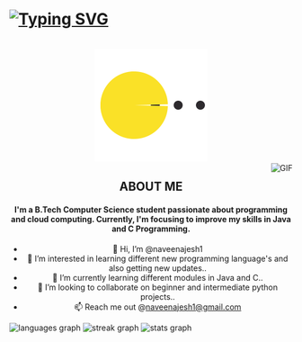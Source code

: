 # [![Typing SVG](https://readme-typing-svg.demolab.com/?lines=Hey+there!+👋;I'm+Naveen+Ajesh)](https://git.io/typing-svg)
<div align="center">
	<br>
	<img src="https://raw.githubusercontent.com/Aniket965/Aniket965/master/pacman.svg?sanitize=true" width="200" height="200">
	<br>
       <img align="right" alt="GIF" src="https://media.giphy.com/media/836HiJc7pgzy8iNXCn/giphy.gif" />

## ABOUT ME

#### I'm a B.Tech Computer Science student passionate about programming and cloud computing. Currently, I'm focusing to improve my skills in Java and C Programming.
- 👋 Hi, I’m @naveenajesh1
- 👀 I’m interested in learning different new programming language's and also getting new updates..
- 🌱 I’m currently learning different modules in Java and C..
- 💞️ I’m looking to collaborate on beginner and intermediate python projects..
- 📫 Reach me out @naveenajesh1@gmail.com

<!---
naveenajesh1/naveenajesh1 is a ✨ special ✨ repository because its `README.md` (this file) appears on your GitHub profile.
You can click the Preview link to take a look at your changes.
--->
<div align="left">
  <img src="https://github-readme-stats.vercel.app/api/top-langs?username=naveenajesh1&locale=en&hide_title=false&layout=compact&card_width=320&langs_count=5&theme=midnight-purple&hide_border=true&order=2" height="150" alt="languages graph"  />
  <img src="https://streak-stats.demolab.com?user=naveenajesh1&locale=en&mode=daily&theme=midnight-purple&hide_border=true&border_radius=5&date_format=j M[ Y]&order=3" height="150" alt="streak graph"  />
  <img src="https://github-readme-stats.vercel.app/api?username=naveenajesh1&hide_title=false&hide_rank=true&show_icons=true&include_all_commits=true&count_private=true&disable_animations=false&theme=midnight-purple&locale=en&hide_border=true&order=1" height="150" alt="stats graph"  />
</div>


